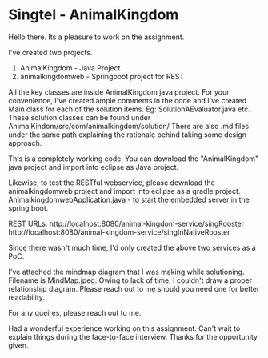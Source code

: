 # Singtel - AnimalKingdom

Hello there. Its a pleasure to work on the assignment.

I've created two projects.
1. AnimalKingdom - Java Project
2. animalkingdomweb - Springboot project for REST

All the key classes are inside AnimalKingdom java project. For your convenience, I've created ample comments in the code 
and I've created Main class for each of the solution items. Eg: SolutionAEvaluator.java etc. These solution classes can be found under
AnimalKindom/src/com/animalkingdom/solution/
There are also .md files under the same path explaining the rationale behind taking some design approach.

This is a completely working code. You can download the "AnimalKingdom" java project and import into eclipse as Java project.

Likewise, to test the RESTful webservice, please download the animalkingdomweb project and import into eclipse as a gradle project. 
AnimalkingdomwebApplication.java - to start the embedded server in the spring boot.

REST URLs:
http://localhost:8080/animal-kingdom-service/singRooster
http://localhost:8080/animal-kingdom-service/singInNativeRooster

Since there wasn't much time, I'd only created the above two services as a PoC.

I've attached the mindmap diagram that I was making while solutioning. Filename is MindMap.jpeg. Owing to lack of time, I couldn't draw a proper relationship diagram. Please reach out to me should you need one for better readability.

For any queires, please reach out to me. 

Had a wonderful experience working on this assignment. Can't wait to explain things during the face-to-face interview. Thanks for the opportunity given.

